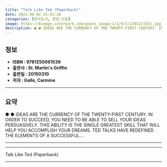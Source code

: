 ```yaml
---
title: "Talk Like Ted (Paperback)"
date: 2021-06-01 15:52:28
categories: [외국도서, 경영-인문]
image: https://bimage.interpark.com/goods_image/1/1/9/2/239121192s.jpg
description: ● ● IDEAS ARE THE CURRENCY OF THE TWENTY-FIRST CENTURY. IN ORDER TO SUCCEED, YOU NEED TO BE ABLE TO SELL YOUR IDEAS PERSUASIVELY. THIS ABILITY IS THE SINGLE G
---
```


## **정보**

- **ISBN : 9781250061539**
- **출판사 : St. Martin's Griffin**
- **출판일 : 20150310**
- **저자 : Gallo, Carmine**

------



## **요약**

●  ●  IDEAS ARE THE CURRENCY OF THE TWENTY-FIRST CENTURY. IN ORDER TO SUCCEED, YOU NEED TO BE ABLE TO SELL YOUR IDEAS PERSUASIVELY. THIS ABILITY IS THE SINGLE GREATEST SKILL THAT WILL HELP YOU ACCOMPLISH YOUR DREAMS. TED TALKS HAVE REDEFINED THE ELEMENTS OF A SUCCESSFUL... 

------



------


Talk Like Ted (Paperback) 

------


